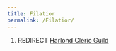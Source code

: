 ```yaml
---
title: Filatior
permalink: /Filatior/
---
```


1.  REDIRECT [Harlond Cleric Guild](Harlond_Cleric_Guild "wikilink")